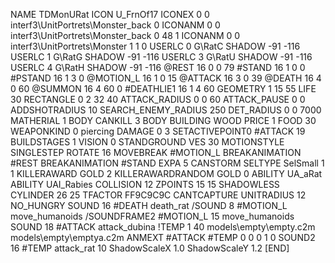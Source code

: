 NAME 			TDMonURat
ICON 			U_FrnOf17
ICONEX 0 0 interf3\UnitPortrets\Monster_back 0
ICONANM 0 0 interf3\UnitPortrets\Monster_back 0 48 1
ICONANM 0 0 interf3\UnitPortrets\Monster 1 1 0
USERLC 			0 G\RatC SHADOW -91 -116
USERLC 			1 G\RatG SHADOW -91 -116
USERLC 			3 G\RatU SHADOW -91 -116
USERLC 			4 G\RatH SHADOW -91 -116
@REST      		16 0 0 79
#STAND     		16 1 0 0
#PSTAND    		16 1 3 0
@MOTION_L  		16 1 0 15
@ATTACK    		16 3 0 39
@DEATH     		16 4 0 60
@SUMMON     		16 4 60 0 
#DEATHLIE1 		16 1 4 60
GEOMETRY 		1 15 55
LIFE     		30
RECTANGLE 		0 2 32 40
ATTACK_RADIUS 		0 0 60
ATTACK_PAUSE 		0 0
ADDSHOTRADIUS 		10
SEARCH_ENEMY_RADIUS 	250
DET_RADIUS 		0 0 7000
MATHERIAL 		1 BODY
CANKILL 		3 BODY BUILDING WOOD
PRICE 			1 FOOD 30
WEAPONKIND 		0 piercing
DAMAGE   		0 3
SETACTIVEPOINT0		#ATTACK 19
BUILDSTAGES 		1
VISION 			0
STANDGROUND
VES 			30
MOTIONSTYLE 		SINGLESTEP
ROTATE 			16
MOVEBREAK 		#MOTION_L
BREAKANIMATION 		#REST
BREAKANIMATION 		#STAND
EXPA 			5
CANSTORM
SELTYPE SelSmall 1 1
KILLERAWARD             GOLD 2
KILLERAWARDRANDOM       GOLD 0
ABILITY			UA_aRat
ABILITY	UAI_Rabies
COLLISION 12
ZPOINTS 15 15
SHADOWLESS
CYLINDER 26 25
TFACTOR FF9C9C9C
CANTCAPTURE 
UNITRADIUS 12
NO_HUNGRY
SOUND 16 #DEATH death_rat
/SOUND 8 #MOTION_L move_humanoids
/SOUNDFRAME2 #MOTION_L 15 move_humanoids
SOUND 18 #ATTACK attack_dubina
!TEMP  1 40 models\empty\empty.c2m models\empty\emptya.c2m
ANMEXT #ATTACK #TEMP 0 0 0 1 0
SOUND2  16 #TEMP attack_rat 10
ShadowScaleX 1.0
ShadowScaleY 1.2
[END]
